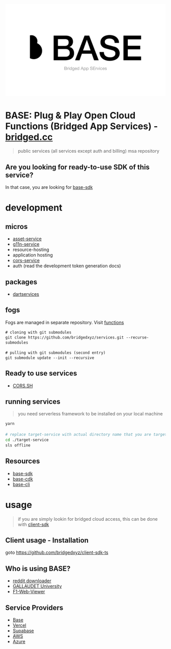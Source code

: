 ![](./branding/cover.png)

# BASE: Plug & Play Open Cloud Functions (Bridged App Services) - [bridged.cc](https://bridged.cc)

> public services (all services except auth and billing) msa repository


## Are you looking for ready-to-use SDK of this service?

In that case, you are looking for [base-sdk](https://github.com/bridgedxyz/base-sdk)

# development

## micros
- [asset-service](./assets-service)
- [g11n-service](https://github.com/bridgedxyz/g11n)
- resource-hosting
- application hosting
- [cors-service](./cors-service)
- auth (read the development token generation docs)

## packages
- [dartservices](./packages/dartservices)

## fogs
Fogs are managed in separate repository. Visit [functions](https://github.com/bridgedxyz/functions)


```shell
# cloning with git submodules
git clone https://github.com/bridgedxyz/services.git --recurse-submodules

# pulling with git submodules (second entry)
git submodule update --init --recursive
```

## Ready to use services
- [CORS.SH](https://cors.sh)



## running services

> you need serverless framework to be installed on your local machine

```sh
yarn

# replace target-service with actual directory name that you are targetting
cd ./target-service
sls offline
```




## Resources
- [base-sdk](https://github.com/bridgedxyz/base-sdk)
- [base-cdk](https://github.com/bridgedxyz/base-cdk)
- [base-cli](https://github.com/bridgedxyz/base-cli)



# usage

> if you are simply lookin for bridged cloud access, this can be done with [client-sdk](https://github.com/bridgedxyz/client-sdk-ts)
## Client usage - Installation

goto https://github.com/bridgedxyz/client-sdk-ts


## Who is using BASE?
- [reddit downloader](https://github.com/RedditDownloader/redditdownloader.github.io)
- [GALLAUDET University](https://www.gallaudet.edu/)
- [F1-Web-Viewer](https://github.com/bootsie123/F1-Web-Viewer)


## Service Providers

- [Base](https://base.grida.co)
- [Vercel](https://vercel.com)
- [Supabase](https://firebase.google.com)
- [AWS](https://aws.amazon.com)
- [Azure](https://azure.microsoft.com)
